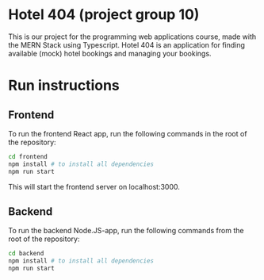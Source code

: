 # Hotel 404 (project group 10)

This is our project for the programming web applications course, made with the MERN Stack using Typescript. Hotel 404 is an application for finding available (mock) hotel bookings and managing your bookings. 

# Run instructions 
## Frontend
To run the frontend React app, run the following commands in the root of the repository: 
```bash
cd frontend
npm install # to install all dependencies
npm run start
```
This will start the frontend server on localhost:3000. 

## Backend 
To run the backend Node.JS-app, run the following commands from the root of the repository: 
```bash
cd backend
npm install # to install all dependencies
npm run start
```
    
